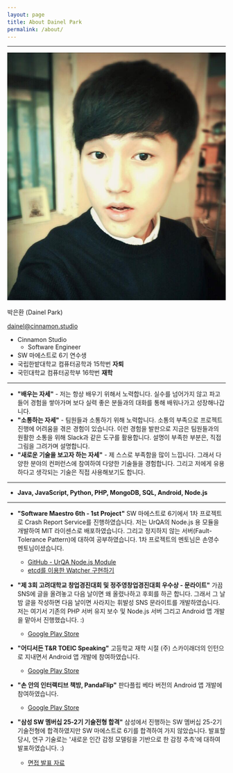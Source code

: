 ```yaml
---
layout: page
title: About Dainel Park
permalink: /about/
---
```

---
![](https://raw.githubusercontent.com/DainelPark/dainelpark.github.io/master/images/profile_img.jpeg)

박은환 (Dainel Park)

dainel@cinnamon.studio

- Cinnamon Studio
	- Software Engineer
- SW 마에스트로 6기 연수생
- 국립한밭대학교 컴퓨터공학과 15학번 **자퇴**
- 국민대학교 컴퓨터공학부 16학번 **재학**

---

- **"배우는 자세"** - 저는 항상 배우기 위해서 노력합니다. 실수를 넘어가지 않고 파고들어 경험을 쌓아가며 보다 실력 좋은 분들과의 대화를 통해 배워나가고 성장해나갑니다.
- **"소통하는 자세"** - 팀원들과 소통하기 위해 노력합니다. 소통의 부족으로 프로젝트 진행에 어려움을 겪은 경험이 있습니다. 이런 경험을 발판으로 지금은 팀원들과의 원활한 소통을 위해 Slack과 같은 도구를 활용합니다. 설명이 부족한 부분은, 직접 그림을 그려가며 설명합니다.
- **"새로운 기술을 보고자 하는 자세"** - 제 스스로 부족함을 많이 느낍니다. 그래서 다양한 분야의 컨퍼런스에 참여하여 다양한 기술들을 경험합니다. 그리고 저에게 유용하다고 생각되는 기술은 직접 사용해보기도 합니다.

---

- **Java, JavaScript, Python, PHP, MongoDB, SQL, Android, Node.js**

---

- **"Software Maestro 6th - 1st Project"** 
SW 마에스트로 6기에서 1차 프로젝트로 Crash Report Service를 진행하였습니다. 
저는 UrQA의 Node.js 용 모듈을 개발하여 MIT 라이센스로 배포하였습니다. 그리고 정지하지 않는 서버(Fault-Tolerance Pattern)에 대하여 공부하였습니다. 1차 프로젝트의 멘토님은 손영수 멘토님이셨습니다. 
	- [GitHub - UrQA Node.js Module](https://github.com/UrQA/URQA-Client-Node)
	- [etcd를 이용한 Watcher 구현하기](http://www.slideshare.net/parkdainel/etcd-db-watcher)

- **"제 3회 고려대학교 창업경진대회 및 정주영창업경진대회 우수상 - 문라이트"**
가끔 SNS에 글을 올려놓고 다음 날이면 왜 올렸나하고 후회를 하곤 합니다. 그래서 그 날 밤 글을 작성하면 다음 날이면 사라지는 휘발성 SNS 문라이트를 개발하였습니다. 
저는 여기서 기존의 PHP 서버 유지 보수 및 Node.js 서버 그리고 Android 앱 개발을 맡아서 진행했습니다. :)
	- [Google Play Store](https://play.google.com/store/apps/details?id=com.moonwrite.moonwrite&hl=ko)

- **"어디서든 T&R TOEIC Speaking"** 
고등학교 재학 시절 (주) 스카이래더의 인턴으로 지내면서 Android 앱 개발에 참여하였습니다. 
	- [Google Play Store](https://play.google.com/store/apps/details?id=kr.co.skyladder.tnr&hl=ko)

- **"손 안의 인터랙티브 책방, PandaFlip"**
판다플립 베타 버전의 Android 앱 개발에 참여하였습니다. 
	- [Google Play Store](https://play.google.com/store/apps/details?id=com.pandaflip.app)

- **"삼성 SW 멤버십 25-2기 기술전형 합격"**
삼성에서 진행하는 SW 멤버십 25-2기 기술전형에 합격하였지만 SW 마에스트로 6기를 합격하여 가지 않았습니다. 발표할 당시, 연구 기술로는 '새로운 인간 감정 모델링을 기반으로 한 감정 추측'에 대하여 발표하였습니다. :)
	- [면접 발표 자료](http://www.slideshare.net/parkdainel/ss-49085819)
